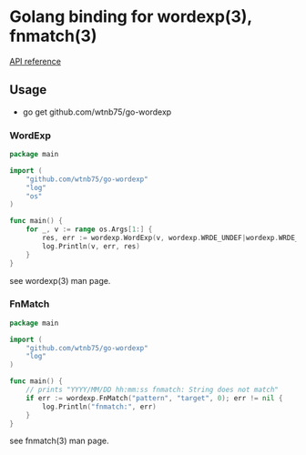 # Golang binding for wordexp(3), fnmatch(3)

[API reference](http://godoc.org/github.com/wtnb75/go-wordexp)

## Usage

- go get github.com/wtnb75/go-wordexp

### WordExp

```go
package main

import (
	"github.com/wtnb75/go-wordexp"
	"log"
	"os"
)

func main() {
	for _, v := range os.Args[1:] {
		res, err := wordexp.WordExp(v, wordexp.WRDE_UNDEF|wordexp.WRDE_NOCMD)
		log.Println(v, err, res)
	}
}
```

see wordexp(3) man page.

### FnMatch

```go
package main

import (
	"github.com/wtnb75/go-wordexp"
	"log"
)

func main() {
	// prints "YYYY/MM/DD hh:mm:ss fnmatch: String does not match"
	if err := wordexp.FnMatch("pattern", "target", 0); err != nil {
		log.Println("fnmatch:", err)
	}
}
```

see fnmatch(3) man page.
